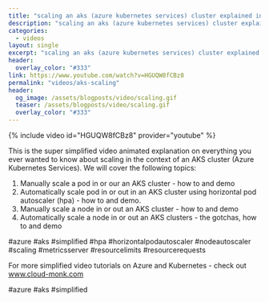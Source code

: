 ```yaml
---
title: "scaling an aks (azure kubernetes services) cluster explained in plain english"
description: "scaling an aks (azure kubernetes services) cluster explained in plain english"
categories:
  - videos
layout: single
excerpt: "scaling an aks (azure kubernetes services) cluster explained in plain english"
header:
  overlay_color: "#333"
link: https://www.youtube.com/watch?v=HGUQW8fCBz8 
permalink: "videos/aks-scaling"
header:
  og_image: /assets/blogposts/video/scaling.gif
  teaser: /assets/blogposts/video/scaling.gif
  overlay_color: "#333"
---
```


{% include video id="HGUQW8fCBz8" provider="youtube" %}

This is the super simplified video animated explanation on everything you ever wanted to know about scaling in the context of an AKS cluster (Azure Kubernetes Services). We will cover the following topics: 

1. Manually scale a pod in or our an AKS cluster - how to and demo 
2. Automatically scale pod in or out in an AKS cluster using horizontal pod autoscaler (hpa) - how to and demo.
3. Manually scale a node in or out an AKS cluster - how to and demo 
4. Automatically scale a node in or out an AKS clusters - the gotchas, how to and demo

#azure #aks #simplified #hpa #horizontalpodautoscaler #nodeautoscaler #scaling #metricsserver #resourcelimits #resourcerequests

For more simplified video tutorials on Azure and Kubernetes - check out www.cloud-monk.com

#azure #aks #simplified

